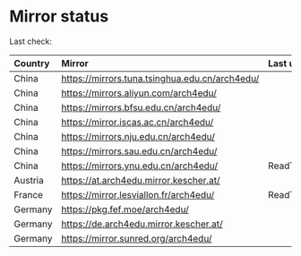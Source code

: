 <script src="./time.js"></script>
# Mirror status
Last check: <script type="text/javascript">localize(1692551610.7449884);</script>

|Country|Mirror|Last update|
|:------|:-----|:----------|
|China|https://mirrors.tuna.tsinghua.edu.cn/arch4edu/|<script type="text/javascript">localize(1692512870);</script>|
|China|https://mirrors.aliyun.com/arch4edu/|<script type="text/javascript">localize(1692426448);</script>|
|China|https://mirrors.bfsu.edu.cn/arch4edu/|<script type="text/javascript">localize(1692512870);</script>|
|China|https://mirror.iscas.ac.cn/arch4edu/|<script type="text/javascript">localize(1692512870);</script>|
|China|https://mirrors.nju.edu.cn/arch4edu/|<script type="text/javascript">localize(1692469690);</script>|
|China|https://mirrors.sau.edu.cn/arch4edu/|<script type="text/javascript">localize(1692512870);</script>|
|China|https://mirrors.ynu.edu.cn/arch4edu/|ReadTimeout|
|Austria|https://at.arch4edu.mirror.kescher.at/|<script type="text/javascript">localize(1692512870);</script>|
|France|https://mirror.lesviallon.fr/arch4edu/|ReadTimeout|
|Germany|https://pkg.fef.moe/arch4edu/|<script type="text/javascript">localize(1692512870);</script>|
|Germany|https://de.arch4edu.mirror.kescher.at/|<script type="text/javascript">localize(1692512870);</script>|
|Germany|https://mirror.sunred.org/arch4edu/|<script type="text/javascript">localize(1692512870);</script>|

<script src="./tablefilter/tablefilter.js"></script>
<script src="./table.js"></script>